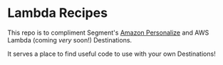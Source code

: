 # Lambda Recipes

This repo is to compliment Segment's [Amazon Personalize](https://segment.com/docs/destinations/amazon-personalize/) and AWS Lambda (coming _very_ soon!) Destinations.

It serves a place to find useful code to use with your own Destinations!
